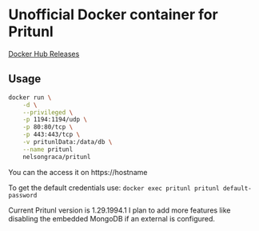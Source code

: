 # Unofficial Docker container for Pritunl

[Docker Hub Releases](https://hub.docker.com/r/nelsongraca/pritunl)

## Usage

```sh
docker run \
    -d \
    --privileged \
    -p 1194:1194/udp \
    -p 80:80/tcp \
    -p 443:443/tcp \
    -v pritunlData:/data/db \
    --name pritunl
    nelsongraca/pritunl 
```

You can the access it on https://hostname

To get the default credentials use: `docker exec pritunl pritunl default-password`

Current Pritunl version is 1.29.1994.1 I plan to add more features like disabling the embedded MongoDB if an external is configured.
